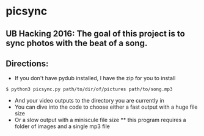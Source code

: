 # picsync
## UB Hacking 2016: The goal of this project is to sync photos with the beat of a song.

## Directions:
- If you don't have pydub installed, I have the zip for you to install
```
$ python3 picsync.py path/to/dir/of/pictures path/to/song.mp3
```
- And your video outputs to the directory you are currently in
- You can dive into the code to choose either a fast output with a huge file size
- Or a slow output with a miniscule file size
** this program requires a folder of images and a single mp3 file
